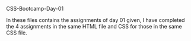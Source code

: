 CSS-Bootcamp-Day-01

In these files contains the assignments of day 01 given, I have completed the 4 assignments in the same HTML file and CSS for those in the same CSS file. 
